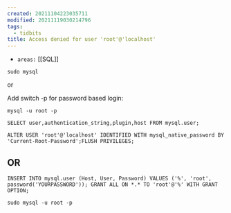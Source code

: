 ```yaml
---
created: 20211104223035711
modified: 20211119030214796
tags:
  - tidbits
title: Access denied for user 'root'@'localhost'
---
```


- `areas:` [[SQL]]

`sudo mysql`

or

Add switch -p for password based login:

`mysql -u root -p`

`SELECT user,authentication_string,plugin,host FROM mysql.user;`

`ALTER USER 'root'@'localhost' IDENTIFIED WITH mysql_native_password BY 'Current-Root-Password';FLUSH PRIVILEGES;`

## OR

`INSERT INTO mysql.user (Host, User, Password) VALUES ('%', 'root', password('YOURPASSWORD')); GRANT ALL ON *.* TO 'root'@'%' WITH GRANT OPTION;`

`sudo mysql -u root -p`
